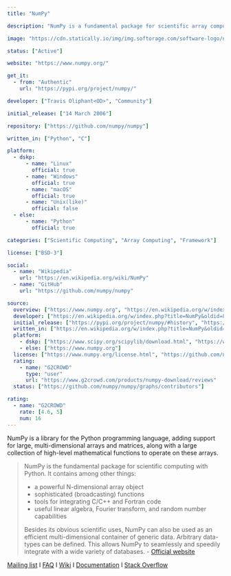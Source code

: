 ```yaml
---
title: "NumPy"

description: "NumPy is a fundamental package for scientific array computing with Python, supporting multi-dimensional arrays, matrices, with a collection of high-level mathematical functions to operate on these arrays"

image: "https://cdn.statically.io/img/img.softorage.com/software-logo/numpy.png?h=64"

status: ["Active"]

website: "https://www.numpy.org/"

get_it:
  - from: "Authentic"
    url: "https://pypi.org/project/numpy/"

developer: ["Travis Oliphant<OD>", "Community"]

initial_release: ["14 March 2006"]

repository: ["https://github.com/numpy/numpy"]

written_in: ["Python", "C"]

platform:
  - dskp:
      - name: "Linux"
        official: true
      - name: "Windows"
        official: true
      - name: "macOS"
        official: true
      - name: "Unix(like)"
        official: false
  - else:
      - name: "Python"
        official: true

categories: ["Scientific Computing", "Array Computing", "Framework"]

license: ["BSD-3"]

social:
  - name: "Wikipedia"
    url: "https://en.wikipedia.org/wiki/NumPy"
  - name: "GitHub"
    url: "https://github.com/numpy/numpy"

source:
  overview: ["https://www.numpy.org", "https://en.wikipedia.org/w/index.php?title=NumPy&oldid=878310397"]
  developer: ["https://en.wikipedia.org/w/index.php?title=NumPy&oldid=878310397"]
  initial_release: ["https://pypi.org/project/numpy/#history", "https://en.wikipedia.org/w/index.php?title=NumPy&oldid=878310397"]
  written_in: ["https://en.wikipedia.org/w/index.php?title=NumPy&oldid=878310397", "https://github.com/numpy/numpy"]
  platform:
    - dskp: ["https://www.scipy.org/scipylib/download.html", "https://www.scipy.org/scipylib/download.html#third-party-vendor-package-managers"]
    - else: ["https://www.numpy.org"]
  license: ["https://www.numpy.org/license.html", "https://github.com/numpy/numpy/blob/master/LICENSE.txt"]
  rating:
    - name: "G2CROWD"
      type: "user"
      url: "https://www.g2crowd.com/products/numpy-download/reviews"
  status: ["https://github.com/numpy/numpy/graphs/contributors"]

rating:
  - name: "G2CROWD"
    rate: [4.6, 5]
    num: 16
---
```

  NumPy is a library for the Python programming language, adding support for large, multi-dimensional arrays and matrices, along with a large collection of high-level mathematical functions to operate on these arrays.
  
  > NumPy is the fundamental package for scientific computing with Python. It contains among other things:
  > 
  > * a powerful N-dimensional array object
  > * sophisticated (broadcasting) functions
  > * tools for integrating C/C++ and Fortran code
  > * useful linear algebra, Fourier transform, and random number capabilities
  > 
  > Besides its obvious scientific uses, NumPy can also be used as an efficient multi-dimensional container of generic data. Arbitrary data-types can be defined. This allows NumPy to seamlessly and speedily integrate with a wide variety of databases. \- [Official website](https://www.numpy.org)
  
  [Mailing list](https://www.scipy.org/scipylib/mailing-lists.html#mailing-lists)  I  [FAQ](https://www.scipy.org/scipylib/faq.html#general-questions-about-numpy)  I  [Wiki](https://github.com/numpy/numpy/wiki)  I  [Documentation](https://docs.scipy.org/doc/)  I  [Stack Overflow](https://stackoverflow.com/questions/tagged/numpy)
